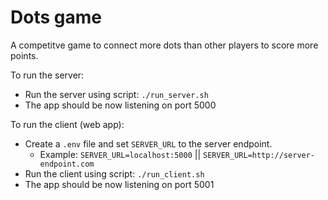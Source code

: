 # Dots game
A competitve game to connect more dots than other players to score more points.

To run the server:
- Run the server using script: `./run_server.sh`
- The app should be now listening on port 5000

To run the client (web app):
- Create a `.env` file and set `SERVER_URL` to the server endpoint. 
    - Example: `SERVER_URL=localhost:5000`  || `SERVER_URL=http://server-endpoint.com`
- Run the client using script: `./run_client.sh`
- The app should be now listening on port 5001